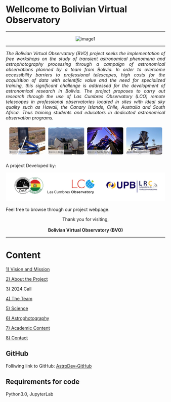 # Wellcome to Bolivian Virtual Observatory

---

<div style="text-align: center;">
    <img src="im/AnimationBVO.gif" alt="image1">
</div>

---

<p style="text-align: justify;">
    <em>The Bolivian Virtual Observatory (BVO) project seeks the implementation of free workshops on the study of transient astronomical phenomena and astrophotography processing through a campaign of astronomical observations planned by a team from Bolivia. In order to overcome accessibility barriers to professional telescopes, high costs for the acquisition of data with scientific value and the need for specialized training, this significant challenge is addressed for the development of astronomical research in Bolivia. The project proposes to carry out research through the use of Las Cumbres Observatory (LCO) remote telescopes in professional observatories located in sites with ideal sky quality such as Hawaii, the Canary Islands, Chile, Australia and South Africa. Thus training students and educators in dedicated astronomical observation programs.</em>
</p>


![image1](im/LCOTelescopes.png)

A project Developed by:

![image1](im/Logos_BVO.jpg)

Feel free to browse through our project webpage. 

<div style="text-align: center;">
    Thank you for visiting, <br><br>
    <strong>Bolivian Virtual Observatory (BVO)</strong>
</div>

---

# Content

[1) Vision and Mission](1.VisionAndMission.md)

[2) About the Project](2.AboutTheProject.md)

[3) 2024 Call](3.2024Call.md)

[4) The Team](4.TheTeam)

[5) Science](5.Science.md)

[6) Astrophotography](6.Astrophotography.md)

[7) Academic Content](7.AcademicContent.md)

[8) Contact](8.Contact)

## GitHub

Folliwing link to GitHub: [AstroDev-GitHub](https://github.com/GabrielJaimes-AstroDev/BolivianVirtualObservatory/)

## Requirements for code

Python3.0,
JupyterLab